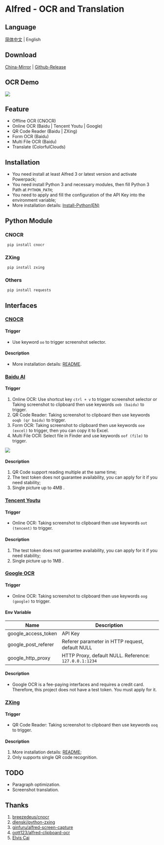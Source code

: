 # Alfred - OCR and Translation

## Language

[简体中文][1] | English

## Download

[China-Mirror][2] | [Github-Release][3]

## OCR Demo

![][image-1]

## Feature

- Offline OCR (CNOCR)
- Online OCR (Baidu | Tencent Youtu | Google)
- QR Code Reader (Baidu | ZXing)
- Form OCR (Baidu)
- Multi File OCR (Baidu)
- Translate (ColorfulClouds)

## Installation

- You need install at least Alfred 3 or latest version and activate Powerpack;
- You need install Python 3 and necessary modules, then fill Python 3 Path at `PYTHON_PATH`;
- You need to apply and fill the configuration of the API Key into the environment variable;
- More installation details: [Install-Python(EN)][4]

## Python Module

### CNOCR

```bash
 pip install cnocr
```

### ZXing

```bash
 pip install zxing
```

### Others

```bash
 pip install requests
```

## Interfaces

### [CNOCR][5]

#### Trigger

- Use keyword `oo` to trigger screenshot selector.

#### Description

- More installation details: [README][6].

### [Baidu AI][7]

#### Trigger

1. Online OCR: Use shortcut key `ctrl + v` to trigger screenshot selector or Taking screenshot to clipboard then use keywords `oob (baidu)` to trigger.
2. QR Code Reader: Taking screenshot to clipboard then use keywords `ooqb (qr baidu)` to trigger.
3. Form OCR: Taking screenshot to clipboard then use keywords `ooe (excel)` to trigger, then you can copy it to Excel.
4. Multi File OCR: Select file in Finder and use keywords `oof (file)` to trigger.

![][image-2]

#### Description

1. QR Code support reading multiple at the same time;
2. The test token does not guarantee availability, you can apply for it if you need stability;
3. Single picture up to 4MB .

### [Tencent Youtu][8]

#### Trigger

- Online OCR: Taking screenshot to clipboard then use keywords `oot (tencent)` to trigger.

#### Description

1. The test token does not guarantee availability, you can apply for it if you need stability;
2. Single picture up to 1MB .

### [Google OCR][9]

#### Trigger

- Online OCR: Taking screenshot to clipboard then use keywords `oog (google)` to trigger.

#### Env Variable

| Name                | Description                                           |
| ------------------- | ----------------------------------------------------- |
| google\_access\_token | API Key                                               |
| google\_post\_referer | Referer parameter in HTTP request, default NULL       |
| google\_http\_proxy   | HTTP Proxy, default NULL. Reference: `127.0.0.1:1234` |

#### Description

- Google OCR is a fee-paying interfaces and requires a credit card. Therefore, this project does not have a test token. You must apply for it.

### [ZXing][10]

#### Trigger

- QR Code Reader: Taking screenshot to clipboard then use keywords `ooq` to trigger.

#### Description

1. More installation details: [README][11];
2. Only supports single QR code recognition.

## TODO

- Paragraph optimization.
- Screenshot translation.

## Thanks

1. [breezedeus/cnocr][12]
2. [dlenski/python-zxing][13]
3. [ginfuru/alfred-screen-capture][14]
4. [oott123/alfred-clipboard-ocr][15]
5. [Elvis Cai][16]

[1]:	https://github.com/Chandler-Lu/alfred-ocr/blob/master/README.md
[2]:	https://img.yeslu.cn/github/Capture_then_OCR.zip
[3]:	https://github.com/Chandler-Lu/alfred-ocr/releases "Github-Release"
[4]:	https://realpython.com/installing-python/#macos-mac-os-x
[5]:	https://github.com/breezedeus/cnocr
[6]:	https://github.com/breezedeus/cnocr/blob/master/README.md
[7]:	https://ai.baidu.com/tech/ocr
[8]:	https://ai.qq.com/product/ocr.shtml#common
[9]:	https://cloud.google.com/vision/docs/ocr
[10]:	https://github.com/dlenski/python-zxing
[11]:	https://github.com/dlenski/python-zxing/blob/master/README.md
[12]:	https://github.com/breezedeus/cnocr
[13]:	https://github.com/dlenski/python-zxing
[14]:	https://github.com/ginfuru/alfred-screen-capture
[15]:	https://github.com/oott123/alfred-clipboard-ocr
[16]:	https://github.com/elviscai

[image-1]:	examples/demo_ocr_en.gif
[image-2]:	examples/file_ocr.png
